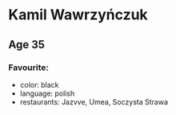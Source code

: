 # Kamil Wawrzyńczuk
## Age 35
### Favourite:
- color: black
- language: polish
- restaurants: Jazvve, Umea, Soczysta Strawa

